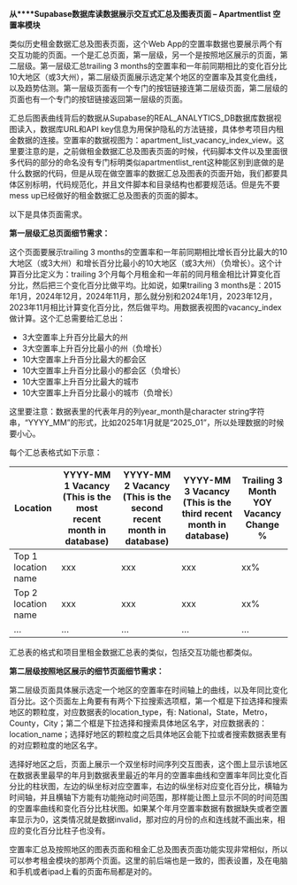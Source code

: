 **从****Supabase数据库读数据展示交互式汇总及图表页面 – Apartmentlist 空置率模块**

类似历史租金数据汇总及图表页面，这个Web App的空置率数据也要展示两个有交互功能的页面。一个是汇总页面，第一层级，另一个是按照地区展示的页面，第二层级。第一层级汇总trailing 3 months的空置率和一年前同期相比的变化百分比10大地区（或3大州），第二层级页面展示选定某个地区的空置率及其变化曲线，以及趋势估测。第一层级页面有一个专门的按钮链接连第二层级页面，第二层级的页面也有一个专门的按钮链接返回第一层级的页面。

汇总后图表曲线背后的数据从Supabase的REAL_ANALYTICS_DB数据库数据视图读入，数据库URL和API key信息为用保护隐私的方法链接，具体参考项目内租金数据的连接。空置率的数据视图为：apartment_list_vacancy_index_view。这里要注意的是，之前做租金数据汇总及图表页面的时候，代码脚本文件以及里面很多代码的部分的命名没有专门标明类似apartmentlist_rent这种能区别到底做的是什么数据的代码，但是从现在做空置率的数据汇总及图表的页面开始，我们都要具体区别标明，代码规范化，并且文件脚本和目录结构也都要规范话。但是先不要mess up已经做好的租金数据汇总及图表的页面的脚本。

以下是具体页面需求。

**第一层级汇总页面细节需求：**

这个页面要展示trailing 3 months的空置率和一年前同期相比增长百分比最大的10大地区（或3大州）和增长百分比最小的10大地区（或3大州）（负增长）。这个计算百分比定义为：trailing 3个月每个月租金和一年前的同月租金相比计算变化百分比，然后把三个变化百分比做平均。比如说，如果trailing 3 months是：2015年1月，2024年12月，2024年11月，那么就分别和2024年1月，2023年12月，2023年11月相比计算变化百分比，然后做平均。用数据表视图的vacancy_index做计算。这个汇总需要给汇总出：

*   3大空置率上升百分比最大的州
*   3大空置率上升百分比最小的州（负增长）
*   10大空置率上升百分比最大的都会区
*   10大空置率上升百分比最小的都会区（负增长）
*   10大空置率上升百分比最大的城市
*   10大空置率上升百分比最小的城市（负增长）

这里要注意：数据表里的代表年月的列year_month是character string字符串，“YYYY_MM”的形式，比如2025年1月就是“2025_01”，所以处理数据的时候要小心。

每个汇总表格式如下示意：

| Location | YYYY-MM 1 Vacancy (This is the most recent month in database) | YYYY-MM 2 Vacancy (This is the second recent month in database) | YYYY-MM 3 Vacancy (This is the third recent month in database) | Trailing 3 Month YOY Vacancy Change % |
| --- | --- | --- | --- | --- |
| Top 1 location name | xxx | xxx | xxx | xx% |
| Top 2 location name | xxx | xxx | xxx | xx% |
| … | … | … | … | … |

汇总表的格式和项目里租金数据汇总表的类似，包括交互功能也都类似。

**第二层级按照地区展示的细节页面细节需求：**

第二层级页面具体展示选定一个地区的空置率在时间轴上的曲线，以及年同比变化百分比。这个页面左上角要有有两个下拉搜索选项框，第一个框是下拉选择和搜索地区的颗粒度，对应数据表的location_type，有: National，State，Metro，County，City；第二个框是下拉选择和搜索具体地区名字，对应数据表的：location_name；选择好地区的颗粒度之后具体地区会能下拉或者搜索数据表里有的对应颗粒度的地区名字。

选择好地区之后，页面上展示一个双坐标时间序列交互图表，这个图上显示该地区在数据表里最早的年月到数据表里最近的年月的空置率曲线和空置率年同比变化百分比的柱状图，左边的纵坐标对应空置率，右边的纵坐标对应变化百分比，横轴为时间轴，并且横轴下方能有功能拖动时间范围，那样能让图上显示不同的时间范围的空置率曲线和变化百分比柱状图。如果某个年月空置率数据有数据缺失或者空置率显示为0，这类情况就是数据invalid，那对应的月份的点和连线就不画出来，相应的变化百分比柱子也没有。

空置率汇总及按照地区的图表页面和租金汇总及图表页面功能实现非常相似，所以可以参考租金模块的那两个页面。这里的前后端也是一致的，图表设置，及在电脑和手机或者ipad上看的页面布局都是对的。